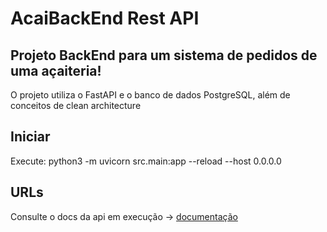 # AcaiBackEnd Rest API

## Projeto BackEnd para um sistema de pedidos de uma açaiteria!

O projeto utiliza o FastAPI e o banco de dados PostgreSQL, além de conceitos de clean architecture

## Iniciar
Execute: python3 -m uvicorn src.main:app --reload --host 0.0.0.0

## URLs

Consulte o docs da api em execução -> [documentação](127.0.0.1/docs)
